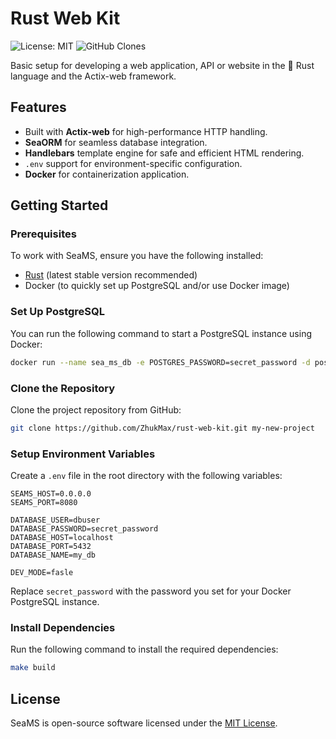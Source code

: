 # Rust Web Kit
![License: MIT](https://img.shields.io/badge/License-MIT-blue.svg)
![GitHub Clones](https://img.shields.io/badge/dynamic/json?color=green&label=Clones&query=$.clones&url=https://raw.githubusercontent.com/ZhukMax/rust-web-kit/counter/.github/.clone_count)

Basic setup for developing a web application, API or website in the 🦀 Rust language and the Actix-web framework.

## Features
- Built with **Actix-web** for high-performance HTTP handling.
- **SeaORM** for seamless database integration.
- **Handlebars** template engine for safe and efficient HTML rendering.
- `.env` support for environment-specific configuration.
- **Docker** for containerization application.

## Getting Started

### Prerequisites
To work with SeaMS, ensure you have the following installed:
- [Rust](https://www.rust-lang.org/tools/install) (latest stable version recommended)
- Docker (to quickly set up PostgreSQL and/or use Docker image)

### Set Up PostgreSQL
You can run the following command to start a PostgreSQL instance using Docker:

```bash
docker run --name sea_ms_db -e POSTGRES_PASSWORD=secret_password -d postgres
```

### Clone the Repository
Clone the project repository from GitHub:

```bash
git clone https://github.com/ZhukMax/rust-web-kit.git my-new-project
```

### Setup Environment Variables
Create a `.env` file in the root directory with the following variables:

```env
SEAMS_HOST=0.0.0.0
SEAMS_PORT=8080

DATABASE_USER=dbuser
DATABASE_PASSWORD=secret_password
DATABASE_HOST=localhost
DATABASE_PORT=5432
DATABASE_NAME=my_db

DEV_MODE=fasle
```

Replace `secret_password` with the password you set for your Docker PostgreSQL instance.

### Install Dependencies
Run the following command to install the required dependencies:

```bash
make build
```

## License
SeaMS is open-source software licensed under the [MIT License](https://opensource.org/licenses/MIT).
